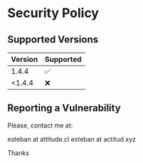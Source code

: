 # Security Policy

## Supported Versions

| Version | Supported          |
| ------- | ------------------ |
| 1.4.4   | :white_check_mark: |
| <1.4.4  | :x:                |

## Reporting a Vulnerability

Please, contact me at:

esteban at attitude.cl
esteban at actitud.xyz

Thanks

